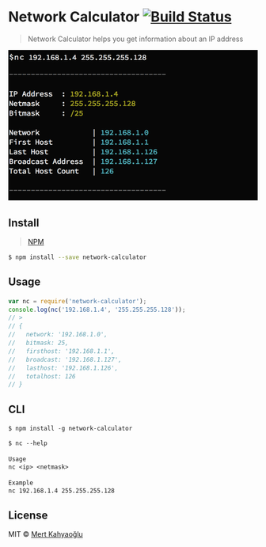 #  Network Calculator [![Build Status][travis-image]][travis-url]

> Network Calculator helps you get information about an IP address

![](screenshot.png)

## Install

> [NPM][npm-url]

```sh
$ npm install --save network-calculator
```

## Usage

```js
var nc = require('network-calculator');
console.log(nc('192.168.1.4', '255.255.255.128'));
// >
// {
//   network: '192.168.1.0',
//   bitmask: 25,
//   firsthost: '192.168.1.1',
//   broadcast: '192.168.1.127',
//   lasthost: '192.168.1.126',
//   totalhost: 126
// }

```

## CLI

```
$ npm install -g network-calculator
```

```
$ nc --help

Usage
nc <ip> <netmask>

Example
nc 192.168.1.4 255.255.255.128
```

## License

MIT © [Mert Kahyaoğlu](http://mertkahyaoglu.github.io/)


[npm-url]: https://npmjs.org/package/network-calculator
[travis-url]: https://travis-ci.org/mertkahyaoglu/network-calculator
[travis-image]: https://travis-ci.org/mertkahyaoglu/network-calculator.svg?branch=master
